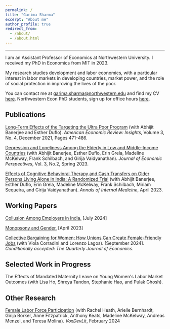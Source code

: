 ```yaml
---
permalink: /
title: "Garima Sharma"
excerpt: "About me"
author_profile: true
redirect_from: 
  - /about/
  - /about.html
---
```


------
I am an Assistant Professor of Economics at Northwestern University. I received my PhD in Economics from MIT in 2023.

My research studies development and labor economics, with a particular interest in labor markets in developing countries, market power, and the role of social protection in improving the lives of the poor.

You can contact me at garima.sharma@northwestern.edu and find my CV [here](https://gsharma38.github.io/gsharma.github.io/files/Sharma_CV.pdf). Northwestern Econ PhD students, sign up for office hours [here](https://calendly.com/garima-sharma-northwestern/20-minute-meeting-clone).

Publications
------
[Long-Term Effects of the Targeting the Ultra Poor Program](https://gsharma38.github.io/gsharma.github.io/files/aeri.20200667.pdf) (with Abhijit Banerjee and Esther Duflo). _American Economic Review: Insights_, Volume 3, No. 4, December 2021, Pages 471-486.

[Depression and Loneliness Among the Elderly in Low and Middle-Income Countries](https://gsharma38.github.io/gsharma.github.io/files/JEP_Paper_Dec_2022.pdf) (with Abhijit Banerjee, Esther Duflo, Erin Grela, Madeline McKelway, Frank Schilbach, and Girija Vaidyanathan). _Journal of Economic Perspectives_, Vol. 3, No.2, Spring 2023.

[Effects of Cognitive Behavioral Therapy and Cash Transfers on Older Persons Living Alone in India: A Randomized Trial](https://gsharma38.github.io/gsharma.github.io/files/annals_cbt.pdf) (with Abhijit Banerjee, Esther Duflo, Erin Grela, Madeline McKelway, Frank Schilbach, Miriam Sequeira, and Girija Vaidyanathan). _Annals of Internal Medicine_, April 2023.


Working Papers
------

[Collusion Among Employers in India.](https://gsharma38.github.io/gsharma.github.io/files/collusion_gs_july2024.pdf) [July 2024]

[Monopsony and Gender.](https://gsharma38.github.io/gsharma.github.io/files/monopsony_gender_gsharma.pdf) [April 2023]

[Collective Bargaining for Women: How Unions Can Create Female-Friendly Jobs](https://gsharma38.github.io/gsharma.github.io/files/CBFW_paper_CLS.pdf) (with Viola Corradini and Lorenzo Lagos). [September 2024]. _Conditionally accepted: The Quarterly Journal of Economics._ 


Selected Work in Progress
------

The Effects of Mandated Maternity Leave on Young Women's Labor Market Outcomes (with Lisa Ho, Shreya Tandon, Stephanie Hao, and Pulak Ghosh).

Other Research
------

[Female Labor Force Participation](https://gsharma38.github.io/gsharma.github.io/files/FLFP_voxdevlit.pdf) (with Rachel Heath, Arielle Bernhardt, Girija Borker, Anne Fitzpatrick, Anthony Keats, Madeline McKelway, Andreas Menzel, and Teresa Molina). _VoxDevLit_, February 2024
